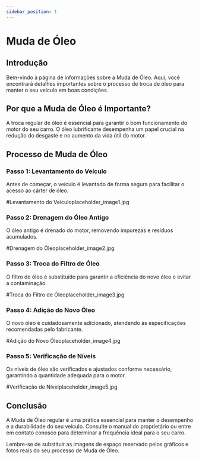 ```yaml
---
sidebar_position: 1
---
```

 
 
# Muda de Óleo
 
 
## Introdução
 
 
Bem-vindo à página de informações sobre a Muda de Óleo. Aqui, você encontrará detalhes importantes sobre o processo de troca de óleo para manter o seu veículo em boas condições.
 
 
## Por que a Muda de Óleo é Importante?
 
 
A troca regular de óleo é essencial para garantir o bom funcionamento do motor do seu carro. O óleo lubrificante desempenha um papel crucial na redução do desgaste e no aumento da vida útil do motor.
 
 
## Processo de Muda de Óleo
 
 
### Passo 1: Levantamento do Veículo
 
 
Antes de começar, o veículo é levantado de forma segura para facilitar o acesso ao cárter de óleo.
 
 
#Levantamento do Veículoplaceholder_image1.jpg
 
 
### Passo 2: Drenagem do Óleo Antigo
 
 
O óleo antigo é drenado do motor, removendo impurezas e resíduos acumulados.
 
 
#Drenagem do Óleoplaceholder_image2.jpg
 
 
### Passo 3: Troca do Filtro de Óleo
 
 
O filtro de óleo é substituído para garantir a eficiência do novo óleo e evitar a contaminação.
 
 
#Troca do Filtro de Óleoplaceholder_image3.jpg
 
 
### Passo 4: Adição do Novo Óleo
 
 
O novo óleo é cuidadosamente adicionado, atendendo às especificações recomendadas pelo fabricante.
 
 
#Adição do Novo Óleoplaceholder_image4.jpg
 
 
### Passo 5: Verificação de Níveis
 
 
Os níveis de óleo são verificados e ajustados conforme necessário, garantindo a quantidade adequada para o motor.
 
 
#Verificação de Níveiplaceholder_image5.jpg
 
 
## Conclusão
 
 
A Muda de Óleo regular é uma prática essencial para manter o desempenho e a durabilidade do seu veículo. Consulte o manual do proprietário ou entre em contato conosco para determinar a frequência ideal para o seu carro.
 
 
Lembre-se de substituir as imagens de espaço reservado pelos gráficos e fotos reais do seu processo de Muda de Óleo.